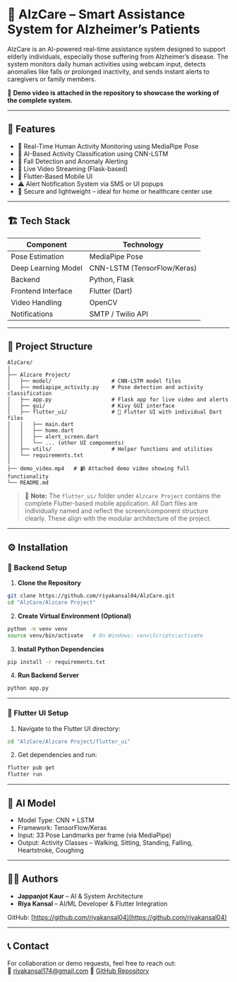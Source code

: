# 🧠 AlzCare – Smart Assistance System for Alzheimer’s Patients

AlzCare is an AI-powered real-time assistance system designed to support elderly individuals, especially those suffering from Alzheimer’s disease. The system monitors daily human activities using webcam input, detects anomalies like falls or prolonged inactivity, and sends instant alerts to caregivers or family members.

🎥 **Demo video is attached in the repository to showcase the working of the complete system.**

---

## 📌 Features

- 👀 Real-Time Human Activity Monitoring using MediaPipe Pose  
- 🧠 AI-Based Activity Classification using CNN-LSTM  
- 🚨 Fall Detection and Anomaly Alerting  
- 📡 Live Video Streaming (Flask-based)  
- 📲 Flutter-Based Mobile UI  
- ⚠️ Alert Notification System via SMS or UI popups  
- 🔐 Secure and lightweight – ideal for home or healthcare center use  

---

## 🏗️ Tech Stack

| Component            | Technology              |
|---------------------|-------------------------|
| Pose Estimation     | MediaPipe Pose          |
| Deep Learning Model | CNN-LSTM (TensorFlow/Keras) |
| Backend             | Python, Flask           |
| Frontend Interface  | Flutter (Dart)    |
| Video Handling      | OpenCV                  |
| Notifications       | SMTP / Twilio API       |

---

## 📁 Project Structure

```
AlzCare/
│
├── Alzcare Project/
│   ├── model/                   # CNN-LSTM model files
│   ├── mediapipe_activity.py    # Pose detection and activity classification
│   ├── app.py                   # Flask app for live video and alerts
│   ├── gui/                     # Kivy GUI interface
│   ├── flutter_ui/              # 📱 Flutter UI with individual Dart files
│   │   ├── main.dart
│   │   ├── home.dart
│   │   ├── alert_screen.dart
│   │   └── ... (other UI components)
│   ├── utils/                   # Helper functions and utilities
│   └── requirements.txt  
│          
├── demo_video.mp4   # 📹 Attached demo video showing full functionality
└── README.md
```

> 📌 **Note:** The `flutter_ui/` folder under `Alzcare Project` contains the complete Flutter-based mobile application. All Dart files are individually named and reflect the screen/component structure clearly. These align with the modular architecture of the project.

---

## ⚙️ Installation

### 🐍 Backend Setup

1. **Clone the Repository**
```bash
git clone https://github.com/riyakansal04/AlzCare.git
cd "AlzCare/Alzcare Project"
```

2. **Create Virtual Environment (Optional)**
```bash
python -m venv venv
source venv/bin/activate   # On Windows: venv\Scripts\activate
```

3. **Install Python Dependencies**
```bash
pip install -r requirements.txt
```

4. **Run Backend Server**
```bash
python app.py
```

---

### 📱 Flutter UI Setup

1. Navigate to the Flutter UI directory:
```bash
cd "AlzCare/Alzcare Project/flutter_ui"
```

2. Get dependencies and run:
```bash
flutter pub get
flutter run
```

---

## 🧪 AI Model

- Model Type: CNN + LSTM  
- Framework: TensorFlow/Keras  
- Input: 33 Pose Landmarks per frame (via MediaPipe)  
- Output: Activity Classes – Walking, Sitting, Standing, Falling, Heartstroke, Coughing


---


## 👩‍💻 Authors

- **Jappanjot Kaur** – AI & System Architecture  
- **Riya Kansal** – AI/ML Developer & Flutter Integration  

GitHub: [https://github.com/riyakansal04](https://github.com/riyakansal04)  

---

## 📞 Contact

For collaboration or demo requests, feel free to reach out:  
📧 riyakansal174@gmail.com
🔗 [GitHub Repository](https://github.com/riyakansal04/AlzCare)
